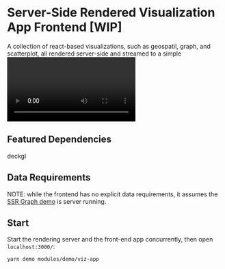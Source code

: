 # Server-Side Rendered Visualization App Frontend [WIP]

A collection of react-based visualizations, such as geospatil, graph, and scatterplot, all rendered server-side and streamed to a simple <video> tag via a custom version of webRTC using nvENC. For more details visit the [SSR demos section](https://github.com/rapidsai/node/tree/main/modules/demo/ssr)

## Featured Dependencies

deckgl

## Data Requirements

NOTE: while the frontend has no explicit data requirements, it assumes the [SSR Graph demo](https://github.com/rapidsai/node/tree/main/modules/demo/ssr/graph) is server running.

## Start

Start the rendering server and the front-end app concurrently, then open `localhost:3000/`:

```bash
yarn demo modules/demo/viz-app
```
